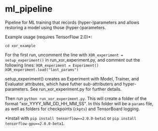 # ml_pipeline

Pipeline for ML training that records (hyper-)parameters and allows restoring a model using those (hyper-)parameters.

Example usage (requires TensorFlow 2.0)*:
```export PYTHONPATH=$PYTHONPATH:{PATH_TO_ml_pipeline}
cd xor_example
```

For the first run, uncomment the line with 
`XOR_experiment = setup_experiment()`
in run_xor_experiment.py, and comment out the following lines:
`XOR_experiment = Experiment()
XOR_experiment.load("last_params")`

setup_experiment() creates an Experiment with Model, Trainer, and Evaluator attributes, which have futher sub-attributers and hyper-parameters. See run_xor_experiment.py for further details.

Then run `python run_xor_experiment.py`. 
This will create a folder of the format "xor_YYYY_MM_DD_HH_MM_SS". In this folder will be a `params` file, as well as folders for checkpoints (`ckpts`) and TensorBoard logging.

*Install with `pip install tensorflow==2.0.0-beta1` or `pip install tensorflow-gpu==2.0.0-beta1`.
